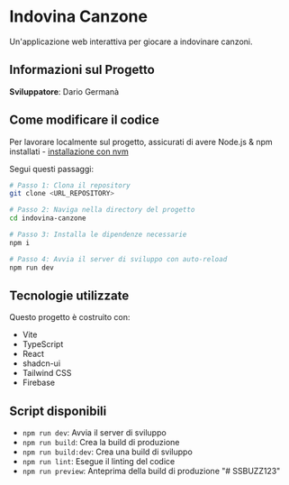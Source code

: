 # Indovina Canzone

Un'applicazione web interattiva per giocare a indovinare canzoni.

## Informazioni sul Progetto

**Sviluppatore**: Dario Germanà

## Come modificare il codice

Per lavorare localmente sul progetto, assicurati di avere Node.js & npm installati - [installazione con nvm](https://github.com/nvm-sh/nvm#installing-and-updating)

Segui questi passaggi:

```sh
# Passo 1: Clona il repository
git clone <URL_REPOSITORY>

# Passo 2: Naviga nella directory del progetto
cd indovina-canzone

# Passo 3: Installa le dipendenze necessarie
npm i

# Passo 4: Avvia il server di sviluppo con auto-reload
npm run dev
```

## Tecnologie utilizzate

Questo progetto è costruito con:

- Vite
- TypeScript
- React
- shadcn-ui
- Tailwind CSS
- Firebase

## Script disponibili

- `npm run dev`: Avvia il server di sviluppo
- `npm run build`: Crea la build di produzione
- `npm run build:dev`: Crea una build di sviluppo
- `npm run lint`: Esegue il linting del codice
- `npm run preview`: Anteprima della build di produzione
"# SSBUZZ123" 
